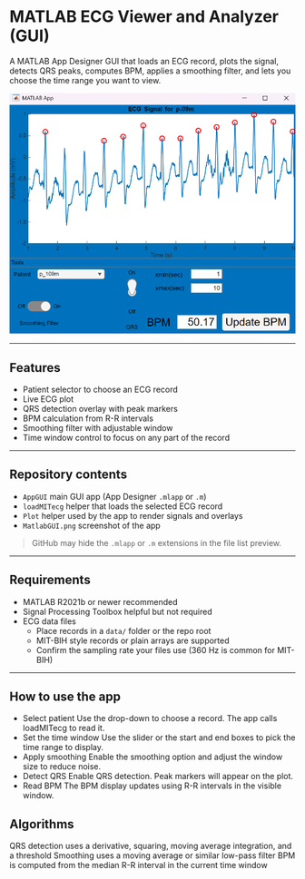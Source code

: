 # MATLAB ECG Viewer and Analyzer (GUI)

A MATLAB App Designer GUI that loads an ECG record, plots the signal, detects QRS peaks, computes BPM, applies a smoothing filter, and lets you choose the time range you want to view.

![App screenshot](MatlabGUI.png)

---

## Features
- Patient selector to choose an ECG record
- Live ECG plot
- QRS detection overlay with peak markers
- BPM calculation from R-R intervals
- Smoothing filter with adjustable window
- Time window control to focus on any part of the record

---

## Repository contents
- `AppGUI`  main GUI app (App Designer `.mlapp` or `.m`)
- `loadMITecg`  helper that loads the selected ECG record
- `Plot`  helper used by the app to render signals and overlays
- `MatlabGUI.png`  screenshot of the app

> GitHub may hide the `.mlapp` or `.m` extensions in the file list preview.

---

## Requirements
- MATLAB R2021b or newer recommended  
- Signal Processing Toolbox helpful but not required  
- ECG data files
  - Place records in a `data/` folder or the repo root
  - MIT-BIH style records or plain arrays are supported
  - Confirm the sampling rate your files use (360 Hz is common for MIT-BIH)

---

## How to use the app

- Select patient
Use the drop-down to choose a record. The app calls loadMITecg to read it.
- Set the time window
Use the slider or the start and end boxes to pick the time range to display.
- Apply smoothing
Enable the smoothing option and adjust the window size to reduce noise.
- Detect QRS
Enable QRS detection. Peak markers will appear on the plot.
- Read BPM
The BPM display updates using R-R intervals in the visible window.

## Algorithms

QRS detection uses a derivative, squaring, moving average integration, and a threshold
Smoothing uses a moving average or similar low-pass filter
BPM is computed from the median R-R interval in the current time window


